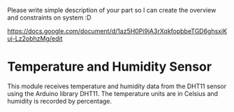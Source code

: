 Please write simple description of your part so I can create the overview and constraints on system :D

https://docs.google.com/document/d/1az5H0Pi9jA3rXqkfopbbeTGD6ghsxjKuj-Lz2obhzMg/edit

# Temperature and Humidity Sensor
This module receives temperature and humidity data from the DHT11 sensor using the Arduino library DHT11. The temperature units are in Celsius and humidity is recorded by percentage.
